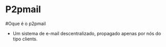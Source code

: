 P2pmail
=======

#Oque é o p2pmail

* Um sistema de e-mail descentralizado, propagado apenas por nós do tipo clients.

